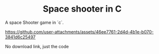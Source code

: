 <div align="center">
<h1>Space shooter in C</h1>
</div>
A space Shooter game in `c`.

https://github.com/user-attachments/assets/46ee7761-2d4d-4b1e-b070-3841d6c25497

No download link, just the code
